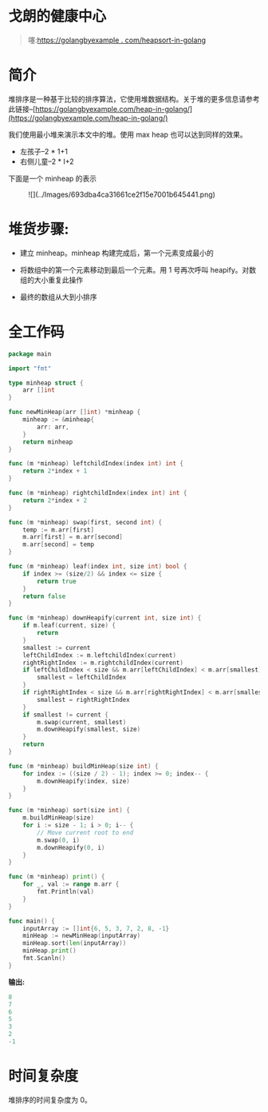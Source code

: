 # 戈朗的健康中心

> 噻:[https://golangbyexample . com/heapsort-in-golang](https://golangbyexample.com/heapsort-in-golang)

# **简介**

堆排序是一种基于比较的排序算法，它使用堆数据结构。关于堆的更多信息请参考此链接–[https://golangbyexample.com/heap-in-golang/](https://golangbyexample.com/heap-in-golang/)

我们使用最小堆来演示本文中的堆。使用 max heap 也可以达到同样的效果。

*   左孩子–2 * 1+1
*   右侧儿童–2 * I+2

下面是一个 minheap 的表示

<figure class="wp-block-image size-large">![](../Images/693dba4ca31661ce2f15e7001b645441.png)</figure>

# **堆货步骤:**

*   建立 minheap。minheap 构建完成后，第一个元素变成最小的

*   将数组中的第一个元素移动到最后一个元素。用 1 号再次呼叫 heapify。对数组的大小重复此操作

*   最终的数组从大到小排序

# **全工作码**

```go
package main

import "fmt"

type minheap struct {
    arr []int
}

func newMinHeap(arr []int) *minheap {
    minheap := &minheap{
        arr: arr,
    }
    return minheap
}

func (m *minheap) leftchildIndex(index int) int {
    return 2*index + 1
}

func (m *minheap) rightchildIndex(index int) int {
    return 2*index + 2
}

func (m *minheap) swap(first, second int) {
    temp := m.arr[first]
    m.arr[first] = m.arr[second]
    m.arr[second] = temp
}

func (m *minheap) leaf(index int, size int) bool {
    if index >= (size/2) && index <= size {
        return true
    }
    return false
}

func (m *minheap) downHeapify(current int, size int) {
    if m.leaf(current, size) {
        return
    }
    smallest := current
    leftChildIndex := m.leftchildIndex(current)
    rightRightIndex := m.rightchildIndex(current)
    if leftChildIndex < size && m.arr[leftChildIndex] < m.arr[smallest] {
        smallest = leftChildIndex
    }
    if rightRightIndex < size && m.arr[rightRightIndex] < m.arr[smallest] {
        smallest = rightRightIndex
    }
    if smallest != current {
        m.swap(current, smallest)
        m.downHeapify(smallest, size)
    }
    return
}

func (m *minheap) buildMinHeap(size int) {
    for index := ((size / 2) - 1); index >= 0; index-- {
        m.downHeapify(index, size)
    }
}

func (m *minheap) sort(size int) {
    m.buildMinHeap(size)
    for i := size - 1; i > 0; i-- {
        // Move current root to end
        m.swap(0, i)
        m.downHeapify(0, i)
    }
}

func (m *minheap) print() {
    for _, val := range m.arr {
        fmt.Println(val)
    }
}

func main() {
    inputArray := []int{6, 5, 3, 7, 2, 8, -1}
    minHeap := newMinHeap(inputArray)
    minHeap.sort(len(inputArray))
    minHeap.print()
    fmt.Scanln()
}
```

**输出:**

```go
8
7
6
5
3
2
-1
```

# **时间复杂度**

堆排序的时间复杂度为 0。